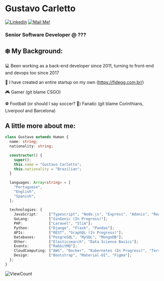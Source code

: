 # Gustavo Carletto


[![Linkedin](https://img.shields.io/badge/-Connect-blue?style=flat-square&logo=Linkedin&logoColor=white&link=https://www.linkedin.com/in/gucarletto/)](https://www.linkedin.com/in/gucarletto/)
[![Mail Me!](https://img.shields.io/badge/-Contact%20Me!-c14438?style=flat-square&logo=Gmail&logoColor=white&link=mailto:gucarletto@gmail.com)](mailto:gucarletto@gmail.com)
### Senior Software Developer @ ???

## ❄️ My Background:

💻 Been working as a back-end developer since 2011, turning to front-end and devops too since 2017

🚀 I have created an entire startup on my own (https://fidegg.com.br/)

🎮 Gamer (git blame CSGO)

⚽ Football (or should I say soccer? 🤔) Fanatic (git blame Corinthians, Liverpool and Barcelona)

## A little more about me:

```typescript
class Gustavo extends Human {
  name: string;
  nationality: string;
  
  constructor() {
    super();
    this.name = "Gustavo Carletto";
    this.nationality = "Brazilian";
  }
  
  languages: Array<string> = [
    "Portuguese",
    "English",
    "Spanish",
  ];
  
  technologies: {
    JavaScript:     ["Typescript", "Node.js", "Express", "Adonis", "React", "Vue"];
    GoLang:         ["GinGonic (In Progress)"];
    PHP:            ["Laravel", "Slim"];
    Python:         ["Django", "Flask", "Pandas"];
    APIs:           ["REST", "GraphQL (In Progress)"];
    Databases:      ["PosgreSQL", "MySQL", "MongoDB"];
    Other:          ["Elasticsearch", "Data Science Basics"];
    Events:         ["RabbitMQ"];
    CloudComputing: ["AWS", "Docker", "Kubernetes (In Progress)", "Terraform (In Progress)"];
    Design:         ["Bootstrap", "Material-UI", "Figma"];
  };
}
```

![ViewCount](https://komarev.com/ghpvc/?username=gucarletto&color=32C955)
